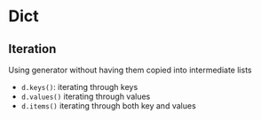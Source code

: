 # Dict

## Iteration
Using generator without having them copied into intermediate lists
* `d.keys()`: iterating through keys
* `d.values()` iterating through values
* `d.items()` iterating through both key and values
